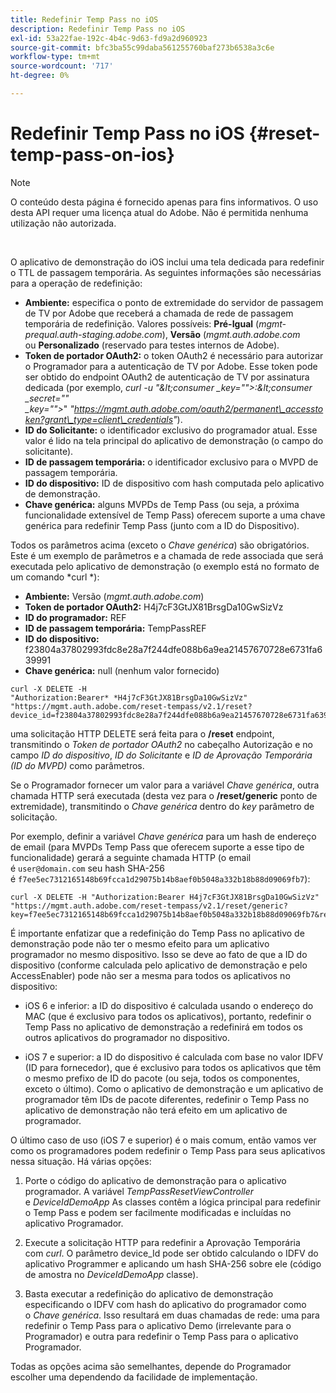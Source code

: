 ```yaml
---
title: Redefinir Temp Pass no iOS
description: Redefinir Temp Pass no iOS
exl-id: 53a22fae-192c-4b4c-9d63-fd9a2d960923
source-git-commit: bfc3ba55c99daba561255760baf273b6538a3c6e
workflow-type: tm+mt
source-wordcount: '717'
ht-degree: 0%

---
```


# Redefinir Temp Pass no iOS {#reset-temp-pass-on-ios}

>[!NOTE]
>
>O conteúdo desta página é fornecido apenas para fins informativos. O uso desta API requer uma licença atual do Adobe. Não é permitida nenhuma utilização não autorizada.

</br>

O aplicativo de demonstração do iOS inclui uma tela dedicada para redefinir o TTL de passagem temporária. As seguintes informações são necessárias para a operação de redefinição:

- **Ambiente:** especifica o ponto de extremidade do servidor de passagem de TV por Adobe que receberá a chamada de rede de passagem temporária de redefinição. Valores possíveis: **Pré-Igual** (*mgmt-prequal.auth-staging.adobe.com*), **Versão** (*mgmt.auth.adobe.com* ou **Personalizado** (reservado para testes internos de Adobe).
- **Token de portador OAuth2:** o token OAuth2 é necessário para autorizar o Programador para a autenticação de TV por Adobe. Esse token pode ser obtido do endpoint OAuth2 de autenticação de TV por assinatura dedicada (por exemplo, *curl -u &quot;\&lt;consumer _key=&quot;&quot;>:\&lt;consumer _secret=&quot;&quot; _key=&quot;&quot;>*&quot; *&quot;https://mgmt.auth.adobe.com/oauth2/permanent\_accesstoken?grant\_type=client\_credentials&quot;*).
- **ID do Solicitante:** o identificador exclusivo do programador atual. Esse valor é lido na tela principal do aplicativo de demonstração (o campo do solicitante).
- **ID de passagem temporária:** o identificador exclusivo para o MVPD de passagem temporária.
- **ID do dispositivo:** ID de dispositivo com hash computada pelo aplicativo de demonstração.
- **Chave genérica:** alguns MVPDs de Temp Pass (ou seja, a próxima funcionalidade extensível de Temp Pass) oferecem suporte a uma chave genérica para redefinir Temp Pass (junto com a ID do Dispositivo).

Todos os parâmetros acima (exceto o *Chave genérica*) são obrigatórios. Este é um exemplo de parâmetros e a chamada de rede associada que será executada pelo aplicativo de demonstração (o exemplo está no formato de um comando *curl *):

- **Ambiente:** Versão (*mgmt.auth.adobe.com*)
- **Token de portador OAuth2:** H4j7cF3GtJX81BrsgDa10GwSizVz
- **ID do programador:** REF
- **ID de passagem temporária:** TempPassREF
- **ID do dispositivo:** f23804a37802993fdc8e28a7f244dfe088b6a9ea21457670728e6731fa639991 
- **Chave genérica:** null (nenhum valor fornecido)

```curl
curl -X DELETE -H "Authorization:Bearer* *H4j7cF3GtJX81BrsgDa10GwSizVz" "https://mgmt.auth.adobe.com/reset-tempass/v2.1/reset?device_id=f23804a37802993fdc8e28a7f244dfe088b6a9ea21457670728e6731fa639991&requestor_id=REF&mvpd_id=TempPassREF"
```

uma solicitação HTTP DELETE será feita para o **/reset** endpoint, transmitindo o *Token de portador OAuth2* no cabeçalho Autorização e no campo *ID do dispositivo*, *ID do Solicitante* e *ID de Aprovação Temporária (ID do MVPD)* como parâmetros.

Se o Programador fornecer um valor para a variável *Chave genérica*, outra chamada HTTP será executada (desta vez para o **/reset/generic** ponto de extremidade), transmitindo o *Chave genérica* dentro do *key* parâmetro de solicitação.

Por exemplo, definir a variável *Chave genérica* para um hash de endereço de email (para MVPDs Temp Pass que oferecem suporte a esse tipo de funcionalidade) gerará a seguinte chamada HTTP (o email é `user@domain.com` seu hash SHA-256 é `f7ee5ec7312165148b69fcca1d29075b14b8aef0b5048a332b18b88d09069fb7`):

```curl
curl -X DELETE -H "Authorization:Bearer H4j7cF3GtJX81BrsgDa10GwSizVz"
"https://mgmt.auth.adobe.com/reset-tempass/v2.1/reset/generic?key=f7ee5ec7312165148b69fcca1d29075b14b8aef0b5048a332b18b88d09069fb7&requestor_id=REF&mvpd_id=TempPassREF"
```

É importante enfatizar que a redefinição do Temp Pass no aplicativo de demonstração pode não ter o mesmo efeito para um aplicativo programador no mesmo dispositivo. Isso se deve ao fato de que a ID do dispositivo (conforme calculada pelo aplicativo de demonstração e pelo AccessEnabler) pode não ser a mesma para todos os aplicativos no dispositivo:

- iOS 6 e inferior: a ID do dispositivo é calculada usando o endereço do MAC (que é exclusivo para todos os aplicativos), portanto, redefinir o Temp Pass no aplicativo de demonstração a redefinirá em todos os outros aplicativos do programador no dispositivo.

- iOS 7 e superior: a ID do dispositivo é calculada com base no valor IDFV (ID para fornecedor), que é exclusivo para todos os aplicativos que têm o mesmo prefixo de ID do pacote (ou seja, todos os componentes, exceto o último). Como o aplicativo de demonstração e um aplicativo de programador têm IDs de pacote diferentes, redefinir o Temp Pass no aplicativo de demonstração não terá efeito em um aplicativo de programador.

O último caso de uso (iOS 7 e superior) é o mais comum, então vamos ver como os programadores podem redefinir o Temp Pass para seus aplicativos nessa situação. Há várias opções:

1. Porte o código do aplicativo de demonstração para o aplicativo programador. A variável *TempPassResetViewController* e *DeviceIdDemoApp* As classes contêm a lógica principal para redefinir o Temp Pass e podem ser facilmente modificadas e incluídas no aplicativo Programador.

1. Execute a solicitação HTTP para redefinir a Aprovação Temporária com *curl*. O parâmetro device\_Id pode ser obtido calculando o IDFV do aplicativo Programmer e aplicando um hash SHA-256 sobre ele (código de amostra no *DeviceIdDemoApp* classe).

1. Basta executar a redefinição do aplicativo de demonstração especificando o IDFV com hash do aplicativo do programador como o *Chave genérica*. Isso resultará em duas chamadas de rede: uma para redefinir o Temp Pass para o aplicativo Demo (irrelevante para o Programador) e outra para redefinir o Temp Pass para o aplicativo Programador.

Todas as opções acima são semelhantes, depende do Programador escolher uma dependendo da facilidade de implementação.
